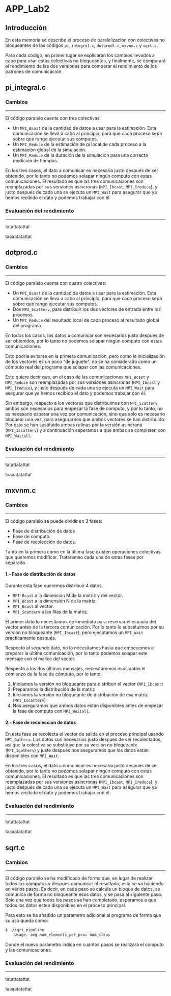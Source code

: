 # APP_Lab2

## Introducción

En esta memoria se describe el proceso de paralelización con colectivas no bloqueantes de los códigos `pi_integral.c`, `dotprodl.c`, `mxvnm.c` y `sqrt.c`. 

Para cada código, en primer lugar se explicarán los cambios llevados a cabo para usar estas colectivas no bloqueantes, y finalmente, se comparará el rendimiento de las dos versiones para comparar el rendimiento de los patrones de comunicación.

## pi_integral.c

### Cambios
-----
El código paralelo cuenta con tres colectivas:

 - Un `MPI_Bcast` de la cantidad de datos a usar para la estimación. Esta comunicación se lleva a cabo al principio, para que cada proceso sepa sobre que rango ejecutar sus computos.
 - Un `MPI_Reduce` de la estimación de pi local de cada proceso a la estimación global de la simulación.
 - Un `MPI_Reduce` de la duración de la simulación para una correcta medición de tiempos.

En los tres casos, el dato a comunicar es necesario justo después de ser obtenido, por lo tanto no podemos solapar ningún computo con estas comunicaciones. El resultado es que las tres comunicaciones son reemplazadas por sus versiones asincronas (`MPI_Ibcast`, `MPI_Ireduce`), y justo después de cada una se ejecuta un `MPI_Wait` para asegurar que ya hemos recibido el dato y podemos trabajar con él.

### Evaluación del rendimiento
-----

tatattatattat

taaaatatattat

## dotprod.c

### Cambios
-----
El código paralelo cuenta con cuatro colectivas:

 - Un `MPI_Bcast` de la cantidad de datos a usar para la estimación. Esta comunicación se lleva a cabo al principio, para que cada proceso sepa sobre que rango ejecutar sus computos.
 - Dos `MPI_Scatterv`, para distribuir los dos vectores de entrada entre los procesos.
 - Un `MPI_Reduce` del resultado local de cada proceso al resultado global del programa.

En todos los casos, los datos a comunicar son necesarios justo después de ser obtenidos, por lo tanto no podemos solapar ningún computo con estas comunicaciones. 

Esto podría evitarse en la primera comunicación, pero como la inicialización de los vectores es un poco "de juguete", no se ha considerado como un cómputo real del programa que solapar con las comunicaciones. 

Esto quiere decir que, en el caso de las comunicaciones `MPI_Bcast` y `MPI_Reduce` son reemplazadas por sus versiones asincronas (`MPI_Ibcast` y `MPI_Ireduce`), y justo después de cada una se ejecuta un `MPI_Wait` para asegurar que ya hemos recibido el dato y podemos trabajar con él.

Sin embargo, respecto a los vectores que distribuimos con `MPI_Scatterv`, ambos son necesarios para empezar la fase de computo, y por lo tanto, no es necesario esperar una vez por comunicación, sino que solo es necesario bloquear una vez, para asegurarnos que ambos vectores se han distribuido. Por esto se han sustituido ambas rutinas por la versión asincrona (`MPI_Iscatterv`) y a continuación esperamos a que ambas se completen con `MPI_Waitall`. 

### Evaluación del rendimiento
-----

tatattatattat

taaaatatattat


## mxvnm.c

### Cambios
-----
El código paralelo se puede dividir en 3 fases:

 - Fase de distribución de datos
 - Fase de computo.
 - Fase de recolección de datos.

Tanto en la primera como en la última fase existen operaciones colectivas que queremos modificar. Trataremso cada una de estas fases por separado.

#### 1.- Fase de distribución de datos

Durante esta fase queremos distribuir 4 datos.

 - `MPI_Bcast` a la dimensión M de la matriz y del vector.
 - `MPI_Bcast` a la dimensión N de la matriz.
 - `MPI_Bcast` al vector.
 - `MPI_Scatterv` a las filas de la matriz. 

 El primer dato lo necesitamos de inmediato para reservar el espacio del vector antes de la tercera comunicación. Por lo tanto lo substituimos por su versión no bloqueante (`MPI_Ibcast`), pero ejecutamos un `MPI_Wait` practicamente después.

 Respecto al segundo dato, no lo necesitamos hasta que empecemos a preparar la última comunicación, por lo tanto podemos solapar este mensaje con el malloc del vector.

 Respecto a los dos últimos mensajes, necesitaremos esos datos el comienzo de la fase de cómputo, por lo tanto:

 1. Iniciamos la versión no bloqueante para distribuir el vector (`MPI_Ibcast`)
 2. Preparamos la distribución de la matriz
 3. Iniciamos la versión no bloqueante de distribución de esa matriz (`MPI_Iscatterv`)
 4. Nos aseguramos que ambos datos estan disponibles antes de empezar la fase de computo con `MPI_Waitall`.

#### 2.- Fase de recolección de datos

  En esta fase se recolecta el vector de salida en el proceso principal usando `MPI_Gatherv`. Los datos son necesarios justo despues de ser recolectados, así que la colectiva se substituye por su versión no bloqueante (`MPI_Igatherv`) y juste después nos aseguramos que los datos estan disponibles con `MPI_Wait`.

En los tres casos, el dato a comunicar es necesario justo después de ser obtenido, por lo tanto no podemos solapar ningún computo con estas comunicaciones. El resultado es que las tres comunicaciones son reemplazadas por sus versiones asincronas (`MPI_Ibcast`, `MPI_Ireduce`), y justo después de cada una se ejecuta un `MPI_Wait` para asegurar que ya hemos recibido el dato y podemos trabajar con él.

### Evaluación del rendimiento
-----

tatattatattat

taaaatatattat


## sqrt.c

### Cambios
-----
El código paralelo se ha modificado de forma que, en lugar de realizar todos los cómputos y despues comunicar el resultado, esta se va haciendo en varios pasos. Es decir, en cada paso se calcula un bloque de datos, se comunica de forma no bloqueante esos datos, y se pasa al siguiente paso. Solo una vez que todos los pasos se han completado, esperamos a que todos los datos esten disponibles en el proceso principal.

Para esto se ha añadido un parametro adicional al programa de forma que su uso queda como: 

```sh
$ ./sqrt_pipeline 
    Usage: avg num_elements_per_proc num_steps
```

Donde el nuevo parámetro indica en cuantos pasos se realizará el cómputo y las comunicaciones.

### Evaluación del rendimiento
-----

tatattatattat

taaaatatattat

